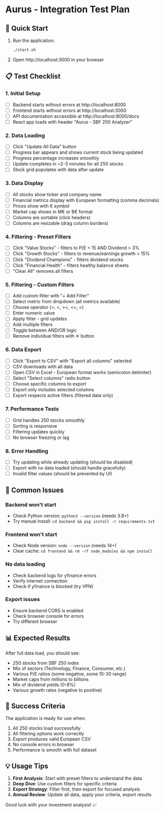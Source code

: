 # Aurus - Integration Test Plan

## 🚀 Quick Start

1. Run the application:
   ```bash
   ./start.sh
   ```

2. Open http://localhost:3000 in your browser

## 📋 Test Checklist

### 1. Initial Setup
- [ ] Backend starts without errors at http://localhost:8000
- [ ] Frontend starts without errors at http://localhost:3000
- [ ] API documentation accessible at http://localhost:8000/docs
- [ ] React app loads with header "Aurus - SBF 250 Analyzer"

### 2. Data Loading
- [ ] Click "Update All Data" button
- [ ] Progress bar appears and shows current stock being updated
- [ ] Progress percentage increases smoothly
- [ ] Update completes in ~2-3 minutes for all 250 stocks
- [ ] Stock grid populates with data after update

### 3. Data Display
- [ ] All stocks show ticker and company name
- [ ] Financial metrics display with European formatting (comma decimals)
- [ ] Prices show with € symbol
- [ ] Market cap shows in M€ or B€ format
- [ ] Columns are sortable (click headers)
- [ ] Columns are resizable (drag column borders)

### 4. Filtering - Preset Filters
- [ ] Click "Value Stocks" - filters to P/E < 15 AND Dividend > 3%
- [ ] Click "Growth Stocks" - filters to revenue/earnings growth > 15%
- [ ] Click "Dividend Champions" - filters dividend stocks
- [ ] Click "Financial Health" - filters healthy balance sheets
- [ ] "Clear All" removes all filters

### 5. Filtering - Custom Filters
- [ ] Add custom filter with "+ Add Filter"
- [ ] Select metric from dropdown (all metrics available)
- [ ] Choose operator (>, <, >=, <=, =)
- [ ] Enter numeric value
- [ ] Apply filter - grid updates
- [ ] Add multiple filters
- [ ] Toggle between AND/OR logic
- [ ] Remove individual filters with ✕ button

### 6. Data Export
- [ ] Click "Export to CSV" with "Export all columns" selected
- [ ] CSV downloads with all data
- [ ] Open CSV in Excel - European format works (semicolon delimiter)
- [ ] Select "Select columns" radio button
- [ ] Choose specific columns to export
- [ ] Export only includes selected columns
- [ ] Export respects active filters (filtered data only)

### 7. Performance Tests
- [ ] Grid handles 250 stocks smoothly
- [ ] Sorting is responsive
- [ ] Filtering updates quickly
- [ ] No browser freezing or lag

### 8. Error Handling
- [ ] Try updating while already updating (should be disabled)
- [ ] Export with no data loaded (should handle gracefully)
- [ ] Invalid filter values (should be prevented by UI)

## 🐛 Common Issues

### Backend won't start
- Check Python version: `python3 --version` (needs 3.8+)
- Try manual install: `cd backend && pip install -r requirements.txt`

### Frontend won't start
- Check Node version: `node --version` (needs 14+)
- Clear cache: `cd frontend && rm -rf node_modules && npm install`

### No data loading
- Check backend logs for yfinance errors
- Verify internet connection
- Check if yfinance is blocked (try VPN)

### Export issues
- Ensure backend CORS is enabled
- Check browser console for errors
- Try different browser

## 📊 Expected Results

After full data load, you should see:
- 250 stocks from SBF 250 index
- Mix of sectors (Technology, Finance, Consumer, etc.)
- Various P/E ratios (some negative, some 10-30 range)
- Market caps from millions to billions
- Mix of dividend yields (0-8%)
- Various growth rates (negative to positive)

## 🎯 Success Criteria

The application is ready for use when:
1. All 250 stocks load successfully
2. All filtering options work correctly
3. Export produces valid European CSV
4. No console errors in browser
5. Performance is smooth with full dataset

## 💡 Usage Tips

1. **First Analysis**: Start with preset filters to understand the data
2. **Deep Dive**: Use custom filters for specific criteria
3. **Export Strategy**: Filter first, then export for focused analysis
4. **Annual Review**: Update all data, apply your criteria, export results

Good luck with your investment analysis! 📈